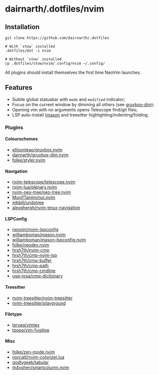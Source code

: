 # dairnarth/.dotfiles/nvim

## Installation

```
git clone https://github.com/dairnarth/.dotfiles

# With `stow` installed
.dotfiles/dot -i nvim

# Without `stow` installed
cp .dotfiles/stow/nvim/.config/nvim ~/.config/
```

All plugins should install themselves the first time NeoVim launches.

## Features

  - Subtle global statusbar with `mode` and `modified` indicator;
  - Focus on the current window by dimming all others (see [gruvbox-dim](https://github.com/dairnarth/gruvbox-dim.nvim));
  - Opening vim with no arguments opens Telescope find/git files;
  - LSP auto-install ([mason](https://github.com/williamboman/mason.nvim) and treesitter highlighting/indenting/folding.

### Plugins

#### Colourschemes

  - [ellisonleao/gruvbox.nvim](https://github.com/ellisonleao/gruvbox.nvim)
  - [dairnarth/gruvbox-dim.nvim](https://github.com/dairnarth/gruvbox-dim.nvim)
  - [folke/styler.nvim](https://github.com/folke/styler.nvim)

#### Navigation

  - [nvim-telescope/telescope.nvim](https://github.com/nvim-telescope/telescope.nvim)
  - [nvim-lua/plenary.nvim](https://github.com/nvim-lua/plenary.nvim)
  - [nvim-neo-tree/neo-tree.nvim](https://github.com/nvim-neo-tree/neo-tree.nvim)
  - [MunifTanjim/nui.nvim](https://github.com/MunifTanjim/nui.nvim)
  - [mbbill/undotree](https://github.com/mbbill/undotree)
  - [alexghergh/nvim-tmux-navigation](https://github.com/alexghergh/nvim-tmux-navigation)

#### LSPConfig

  - [neovim/nvim-lspconfig](https://github.com/neovim/nvim-lspconfig)
  - [williamboman/mason.nvim](https://github.com/williamboman/mason.nvim)
  - [williamboman/mason-lspconfig.nvim](https://github.com/williamboman/mason-lspconfig.nvim)
  - [folke/neodev.nvim](https://github.com/folke/neodev.nvim)
  - [hrsh7th/nvim-cmp](https://github.com/hrsh7th/nvim-cmp)
  - [hrsh7th/cmp-nvim-lsp](https://github.com/hrsh7th/cmp-nvim-lsp)
  - [hrsh7th/cmp-buffer](https://github.com/hrsh7th/cmp-buffer)
  - [hrsh7th/cmp-path](https://github.com/hrsh7th/cmp-path)
  - [hrsh7th/cmp-cmdline](https://github.com/hrsh7th/cmp-cmdline)
  - [uga-rosa/cmp-dictionary](https://github.com/uga-rosa/cmp-dictionary)

#### Treesitter

  - [nvim-treesitter/nvim-treesitter](https://github.com/nvim-treesitter/nvim-treesitter)
  - [nvim-treesitter/playground](https://github.com/nvim-treesitter/playground)

#### Filetype

  - [lervag/vimtex](https://github.com/lervag/vimtex)
  - [tpope/vim-fugitive](https://github.com/tpope/vim-fugitive)

#### Misc

  - [folke/zen-mode.nvim](https://github.com/folke/zen-mode.nvim)
  - [norcalli/nvim-colorizer.lua](https://github.com/norcalli/nvim-colorizer.lua)
  - [godlygeek/tabular](https://github.com/godlygeek/tabular)
  - [m4xshen/smartcolumn.nvim](https://github.com/m4xshen/smartcolumn.nvim)
